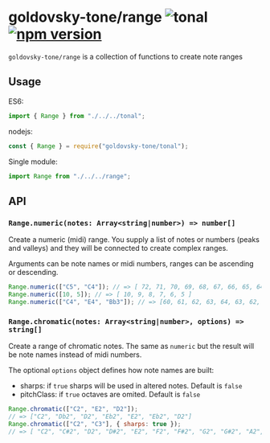 # goldovsky-tone/range ![tonal](https://img.shields.io/badge/@tonaljs-range-yellow.svg?style=flat-square) [![npm version](https://img.shields.io/npm/v/goldovsky-tone/range.svg?style=flat-square)](https://www.npmjs.com/package/goldovsky-tone/range)

`goldovsky-tone/range` is a collection of functions to create note ranges

## Usage

ES6:

```js
import { Range } from "./../../tonal";
```

nodejs:

```js
const { Range } = require("goldovsky-tone/tonal");
```

Single module:

```js
import Range from "./../../range";
```

## API

### `Range.numeric(notes: Array<string|number>) => number[]`

Create a numeric (midi) range. You supply a list of notes or numbers (peaks and valleys) and they will be connected to create complex ranges.

Arguments can be note names or midi numbers, ranges can be ascending or descending.

```js
Range.numeric(["C5", "C4"]); // => [ 72, 71, 70, 69, 68, 67, 66, 65, 64, 63, 62, 61, 60 ]
Range.numeric([10, 5]); // => [ 10, 9, 8, 7, 6, 5 ]
Range.numeric(["C4", "E4", "Bb3"]); // => [60, 61, 62, 63, 64, 63, 62, 61, 60, 59, 58]
```

### `Range.chromatic(notes: Array<string|number>, options) => string[]`

Create a range of chromatic notes. The same as `numeric` but the result will be note names instead of midi numbers.

The optional `options` object defines how note names are built:

- sharps: if `true` sharps will be used in altered notes. Default is `false`
- pitchClass: if `true` octaves are omited. Default is `false`

```js
Range.chromatic(["C2", "E2", "D2"]);
// => ["C2", "Db2", "D2", "Eb2", "E2", "Eb2", "D2"]
Range.chromatic(["C2", "C3"], { sharps: true });
// => [ "C2", "C#2", "D2", "D#2", "E2", "F2", "F#2", "G2", "G#2", "A2", "A#2", "B2", "C3" ]
```
